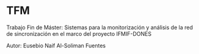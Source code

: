 # TFM
Trabajo Fin de Máster: Sistemas para la monitorización y análisis de la red de sincronización en el marco del proyecto IFMIF-DONES

Autor: Eusebio Naif Al-Soliman Fuentes
